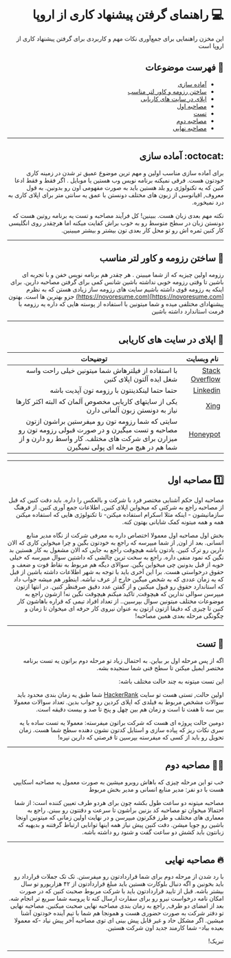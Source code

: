 <div dir="rtl">

# :computer: راهنمای گرفتن پیشنهاد کاری از اروپا


 این مخزن راهنمایی برای جمع‌آوری نکات مهم و کاربردی برای گرفتن پیشنهاد کاری از اروپا است

## :mag_right: فهرست موضوعات

* [آماده سازی](#octocat-آماده-سازی)
* [ساختن رزومه و کاور لتر مناسب](#memo-ساختن-رزومه-و-کاور-لتر-مناسب)
* [اپلای در سایت های کاریابی](#checkered_flag-اپلای-در-سایتهای-کاریابی)
* [مصاحبه اول](#one-مصاحبه-اول)
* [تست](#notebook-تست)
* [مصاحبه دوم](#guardsman-مصاحبه-دوم)
* [مصاحبه نهایی](#fire-مصاحبه-نهایی)


***

## :octocat: آماده سازی


برای آماده سازی مناسب اولین و مهم ترین موضوع عمیق تر شدن در زمینه کاری خودتون هست. فرقی نمیکنه برنامه نویس وب هستین یا موبایل . اگر فقط و فقط ادعا کنین که یه تکنولوژی رو بلد هستین باید به صورت مفهومی اون رو بدونین. به قول معروف, اقیانوسی از زبون های مختلف دونستن با عمق یه سانتی متر برای اپلای کاری به درد نمیخوره.

نکته مهم بعدی زبان هست. ببینین! کل فرآیند مصاحبه و تست یه برنامه روتین هست که دونستن زبان در سطح متوسط رو به خوب براش کفایت میکنه اما هرچقدر روی انگلیسی کار کنین ثمره اش رو تو محل کار بعدی تون بیشتر و بیشتر میبینین.



 ***


## :memo: ساختن رزومه و کاور لتر مناسب

رزومه اولین چیزیه که از شما میبینن . هر چقدر هم برنامه نویس خفن و با تجربه ای باشین تا وقتی رزومه خوبی نداشته باشین شانس کمی برای گرفتن مصاحبه دارین. برای اینکه یه رزومه قوی داشته باشیم سایت های رزومه ساز زیادی هستن که به نظرم 
[https://novoresume.com](https://novoresume.com)
جزو بهترین ها است. بهتون پیشنهادای مختلفی میده و شما میتونین با استفاده از پوسته هایی که داره یه رزومه با فرمت استاندارد داشته باشین


***


## :checkered_flag: اپلای در سایت های کاریابی

 نام وبسایت | توضیحات
 --- | ---
[Stack Overflow](https://stackoverflow.com/jobs) | با استفاده از فیلترهاش شما میتونین خیلی راحت واسه شغل ایده آلتون اپلای کنین
[Linkedin](https://linkedin.com) | حتما حتما لینکدینتون با رزومه تون آپدیت باشه
[Xing](https://xing.com/) | یکی از سایتهای کاریابی مخصوص آلمان که البته اکثر کارها نیاز به دونستن زبون آلمانی دارن
[Honeypot](https://honeypot.io) | سایتی که شما رزومه تون رو میفرستین براشون ازتون مصاحبه و تست میگیرن و در صورت قبولی رزومه تون رو میزارن برای شرکت های مختلف. کار واسط رو دارن و از شما هم در هیچ مرحله ای پولی نمیگیرن 

 ***


## :one: مصاحبه اول

مصاحبه اول حکم آشنایی مختصر فرد با شرکت و بالعکس را داره. باید دقت کنین که قبل از مصاحبه راجع به شرکتی که میخواین اپلای کنین, اطلاعات جمع آوری کنین. از فرهنگ سازمانیشون - اینکه مثلا اسکرام استفاده میکنن- تا تکنولوژی هایی که استفاده میکنن همه و همه میتونه کمک شایانی بهتون کنه. 

بخش اول مصاحبه اول معمولا اختصاص داره به معرفی شرکت از نگاه مدیر منابع انسانی. بعد از اون, از شما میپرسه که راجع به خودتون بگین و چرا میخواین کاری که الان دارین رو ترک کنین. یادتون باشه هیچوقت راجع به جایی که الان مشغول به کار هستین بد نگین که نمود منفی داره. راجع به سخت ترین چالشی که داشتین سوال میپرسه که خیلی خوبه از قبل بدونین چی میخواین بگین. سوالای دیگه هم مربوط به نقاط قوت و ضعف و حقوق درخواستی هست. برا این آخری باید با توجه به شهر اطلاعات داشته باشین از قبل که یه زمان عددی که به شخص میگین خارج از عرف نباشه. اینطور هم میشه جواب داد که استاندارد حقوق رو قبول میکنین و از گفتن عدد دقیق صرفنظر کنین. 
در انتها ازتون میپرسن سوالی ندارین که هیچوقت, تاکید میکنم هیچوقت نگین نه! 
ازشون راجع به موضوعات مختلف میتونین سوال بپرسین.. از تعداد افراد تیمی که قراره باهاشون کار کنین تا چیزی که دقیقا ازتون ازتون به عنوان نیروی کار حرفه ای میخوان تا زمان و چگونگی مرحله بعدی همین مصاحبه!

 ***
  

## :notebook: تست

اگه از پس مرحله اول بر بیاین. به احتمال زیاد تو مرحله دوم براتون یه تست برنامه مختصر ایمیل میکنن تا سطح فنی شما سنجیده بشه. 

این تست میتونه به چند حالت مختلف باشه:

اولین حالت, تستی هست  تو سایت 
[HackerRank](https://hackerrank.com) 
شما طبق یه زمان بندی محدود باید سوالات مشخص مربوط به فیلدی که اپلای کردین رو جواب بدین. تعداد سوالات معمولا بین سه تا هفت تا است و زمان هم بین چهل و پنج تا صد و بیست دقیقه است. 

دومین حالت پروژه ای هست که شرکت براتون میفرسته:
معمولا یه تست ساده با یه سری نکات ریز که پیاده سازی و استایل کدتون نشون دهنده سطح شما هست. زمان تحویل رو باید از کسی که میفرسته بپرسین تا فرصتی که دارین نپره!


 ***

## :guardsman: مصاحبه دوم

خب تو این مرحله چیزی که باهاش روبرو میشین به صورت معمول یه مصاحبه اسکایپی هست با دو نفر:
مدیر منابع انسانی و مدیر بخش مربوط 

مصاحبه میتونه دو ساعت طول بکشه چون برای هردو طرف تعیین کننده است:
از شما احتمالا میخوان تو مصاحبه کد بزنین براشون تا سرعت و دقتتون رو ببینن. راجع به معماری های مختلف و طرز فکرتون میپرسن و در نهایت اولین زمانی که میتونین اونجا باشین رو جویا میشن. دقت کنین پیش نیاز همه اینها توانایی ارتباط گرفتنه و بدیهیه که زبانتون باید کشش دو ساعت گفت و شنود رو داشته باشه.

 ***

## :fire: مصاحبه نهایی

با رد شدن از مرحله دوم برای شما قراردادتون رو میفرستن. تک تک جملات قرارداد رو باید بخونین و اگه دنبال بلوکارت هستین باید مبلغ قراردادتون از ۴۲ هزاریورو تو سال بیشتر باشه. قبل از تایید قراردادتون باید با شرکت مربوط صحبت کنین که در صورت امکان نامه درخواست نیرو رو برای سفارت ارسال کنه تا پروسه شما سریع تر انجام شه. بعد از امضای دو طرف, راجع به زمان بندی مصاحبه نهایی صحبت میکنین. 
مصاحبه نهایی تو دفتر شرکت به صورت حضوری هست و همونجا هم شما با تیم آینده خودتون آشنا میشین.
اگر مشکل حاد و غیر قابل پیش بینی ای توی مصاحبه آخر پیش نیاد -که معمولا بعیده بیاد- شما کارمند جدید اون شرکت هستین.


تبریک!
 ***

</div>
